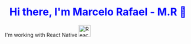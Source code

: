 <h1 style="text-align:center;color:blue;"> Hi there, I'm Marcelo Rafael - M.R 👋 </h1>

<p> I'm working with React Native <img src="https://miro.medium.com/max/1024/1*xDi2csEAWxu95IEkaNdFUQ.png" alt="React Native" width="32" height="32"> </p>
